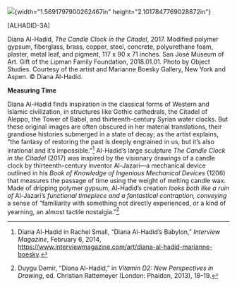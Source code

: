 ![](media/image1.png){width="1.5691797900262467in" height="2.1017847769028872in"}

\[ALHADID-3A\]

Diana Al-Hadid, *The Candle Clock in the Citadel*, 2017. Modified polymer gypsum, fiberglass, brass, copper, steel, concrete, polyurethane foam, plaster, metal leaf, and pigment, 117 x 90 x 71 inches. San José Museum of Art. Gift of the Lipman Family Foundation, 2018.01.01. Photo by Object Studies. Courtesy of the artist and Marianne Boesky Gallery, New York and Aspen. © Diana Al-Hadid.

**Measuring Time**

Diana Al-Hadid finds inspiration in the classical forms of Western and Islamic civilization, in structures like Gothic cathedrals, the Citadel of Aleppo, the Tower of Babel, and thirteenth-century Syrian water clocks. But these original images are often obscured in her material translations, their grandiose histories submerged in a state of decay; as the artist explains, “the fantasy of restoring the past is deeply engrained in us, but it’s also irrational and it’s impossible.”[^1] Al-Hadid’s large sculpture *The Candle Clock in the Citadel* (2017) was inspired by the visionary drawings of a candle clock by thirteenth-century inventor Al-Jazari—a mechanical device outlined in his *Book of Knowledge of Ingenious Mechanical Devices* (1206) that measures the passage of time using the weight of melting candle wax. Made of dripping polymer gypsum, Al-Hadid’s creation *looks both like a ruin of* Al-Jazari’s *functional timepiece and a fantastical contraption, conveying* a sense of “familiarity with something not directly experienced, or a kind of yearning, an almost tactile nostalgia.”[^2]

[^1]: Diana Al-Hadid in Rachel Small, “Diana Al-Hadid’s Babylon,” *Interview Magazine*, February 6, 2014, <https://www.interviewmagazine.com/art/diana-al-hadid-marianne-boesky>.

[^2]: Duygu Demir, “Diana Al-Hadid,” in *Vitamin D2: New Perspectives in Drawing*, ed. Christian Rattemeyer (London: Phaidon, 2013), 18–19.
